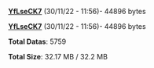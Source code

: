 [**YfLseCK7**](/data/YfLseCK7.txt) (30/11/22 - 11:56)- 44896 bytes

[**YfLseCK7**](/data/YfLseCK7.txt) (30/11/22 - 11:56)- 44896 bytes

**Total Datas**: 5759

**Total Size**: 32.17 MB / 32.2 MB